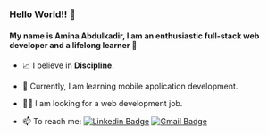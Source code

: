 ### Hello World!! :star_struck:


#### My name is Amina Abdulkadir, I am an enthusiastic full-stack web developer and a lifelong learner :star2:

- :chart_with_upwards_trend: I believe in **Discipline**.

- :iphone: Currently, I am learning mobile application development.

- :woman_technologist: I am looking for a web development job. 


- 📫 To reach me:  [![Linkedin Badge](https://img.shields.io/badge/-Linkedin-4169E1?style=flat-square&logo=Linkedin&logoColor=white&&link=https://www.linkedin.com/in/aminaabdulkadir/)](https://www.linkedin.com/in/aminaabdulkadir/) [![Gmail Badge](https://img.shields.io/badge/-Gmail-c14438?style=flat-square&logo=Gmail&logoColor=white&link=mailto:aminaa.omar7@gmail.com)](mailto:aminaa.omar7@gmail.com)
